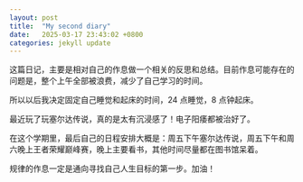 ```yaml
---
layout: post
title:  "My second diary"
date:   2025-03-17 23:43:02 +0800
categories: jekyll update
---
```

这篇日记，主要是相对自己的作息做一个相关的反思和总结。目前作息可能存在的问题是，整个上午全部被浪费，减少了自己学习的时间。

所以以后我决定固定自己睡觉和起床的时间，24 点睡觉，8 点钟起床。

最近玩了玩塞尔达传说，真的是太有沉浸感了！电子阳痿都被治好了。

在这个学期里，最后自己的日程安排大概是：周五下午塞尔达传说，周五下午和周六晚上王者荣耀巅峰赛，晚上主要看书，其他时间尽量都在图书馆呆着。

规律的作息一定是通向寻找自己人生目标的第一步。加油！